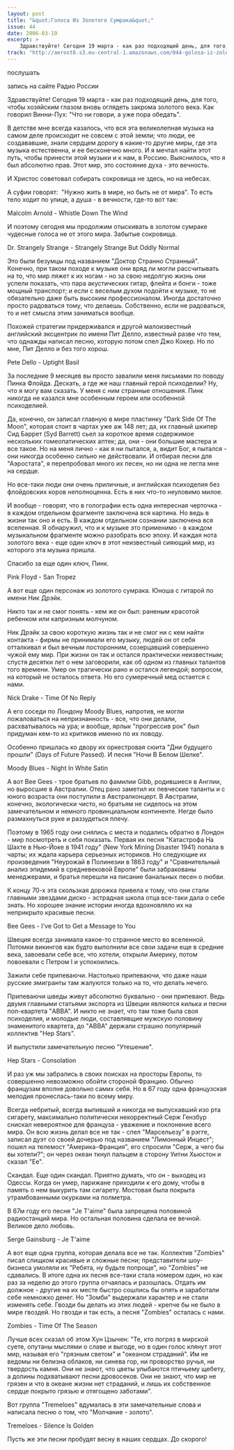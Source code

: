 ```yaml
---
layout: post
title: "&quot;Голоса Из Золотого Сумрака&quot;"
issue: 44
date: 2006-03-19
excerpt: >
    Здравствуйте! Сегодня 19 марта - как раз подходящий день, для того, чтобы хозяйским глазом вновь оглядеть закрома золотого века. Как говорил Винни-Пух: "Что ни говори, а уже пора обедать".
track: "http://aerost8.s3.eu-central-1.amazonaws.com/044-golosa-iz-zolotogo-sumraka.mp3"
---
```


послушать

запись на сайте Радио России

Здравствуйте! Сегодня 19 марта - как раз подходящий день, для того, чтобы хозяйским глазом вновь оглядеть закрома золотого века. Как говорил Винни-Пух: "Что ни говори, а уже пора обедать".

В детстве мне всегда казалось, что вся эта великолепная музыка на самом деле происходит не совсем с этой земли; что люди, ее создававшие, знали сердцем дорогу в какие-то другие миры, где эта музыка естественна, и ее бесконечно много. И я мечтал найти этот путь, чтобы принести этой музыки и к нам, в Россию. Выяснилось, что я был абсолютно прав. Этот мир, это состояние духа - это вечность.

И Христос советовал собирать сокровища не здесь, но на небесах.

А суфии говорят:  "Нужно жить в мире, но быть не от мира". То есть тело ходит по улице, а душа - в вечности, где-то вот так:

Malcolm Arnold - Whistle Down The Wind

И поэтому сегодня мы продолжим отыскивать в золотом сумраке чудесные голоса не от этого мира. Забытые сокровища.

Dr. Strangely Strange - Strangely Strange But Oddly Normal

Это были безумцы под названием "Доктор Странно Странный". Конечно, при таком походе к музыке они вряд ли могли рассчитывать на то, что мир ляжет к их ногам - но за свою недолгую жизнь они успели показать, что пара акустических гитар, флейта и бонги - тоже мощный транспорт; и если с веселым духом подойти к музыке, то не обязательно даже быть высоким профессионалом. Иногда достаточно просто радоваться тому, что делаешь. Собственно, если не радоваться, то и нет смысла этим заниматься вообще.

Похожей стратегии придерживался и другой малоизвестный английский эксцентрик по имени Пит Делло, известный разве что тем, что однажды написал песню, которую потом спел Джо Кокер. Но по мне, Пит Делло и без того хорош.

Pete Dello - Uptight Basil

За последние 9 месяцев вы просто завалили меня письмами по поводу Пинка Флойда. Дескать, а где же наш главный герой психоделии? Ну, что я могу вам сказать. У меня с ним странные отношения. Пинк никогда не казался мне особенным героем или особенной психоделией.

Да, конечно, он записал главную в мире пластинку "Dark Side Of The Moon", которая стоит в чартах уже аж 148 лет; да, их главный шкипер Сид Баррет (Syd Barrett) сьел за короткое время содержимое нескольких гомеопатических аптек; да, они - они большие мастера и все такое. Но на меня лично - как я ни пытался, а, видит Бог, я пытался - они никогда особенно сильно не действовали. И отбирая песни для "Аэростата", я перепробовал много их песен, но ни одна не легла мне на сердце.

Но все-таки люди они очень приличные, и английская психоделия без флойдовских коров неполноценна. Есть в них что-то неуловимо милое.

И вообще - говорят, что в голографии есть одна интересная черточка - в каждом отдельном фрагменте заключена вся картина. Но ведь в жизни так оно и есть. В каждом отдельном сознании заключена вся вселенная. Я обнаружил, что и к музыке это применимо - в каждом музыкальном фрагменте можно разобрать всю эпоху. И каждая нота золотого века - еще один ключ в этот неизвестный сияющий мир, из которого эта музыка пришла.

Спасибо за еще один ключ, Пинк.

Pink Floyd - San Tropez

А вот еще один персонаж из золотого сумрака. Юноша с гитарой по имени Ник Дрэйк.

Никто так и не смог понять - кем же он был: раненым красотой ребенком или капризным молчуном.

Ник Дрэйк за свою короткую жизнь так и не смог ни с кем найти контакта - фирмы не принимали его музыку, людей он от себя отталкивал и был вечным посторонним, созерцавший совершенно чужой ему мир. При жизни он так и остался практически неизвестным; спустя десятки лет о нем заговорили, как об одном из главных талантов того времени. Умер он трагически рано и остался легендой; вопросом, на который не осталось ответа. Но его сумеречный мед остается с нами.

Nick Drake - Time Of No Reply

А его соседи по Лондону Moody Blues, напротив, не могли пожаловаться на непризнанность - все, что они делали, расхватывалось на ура; и вообще, ярлык "прогрессив рок" был придуман кем-то из критиков именно по их поводу.

Особенно пришлась ко двору их оркестровая сюита "Дни будущего прошли" (Days of Future Passed). И песня "Ночи В Белом Шелке".

Moody Blues - Night In White Satin

А вот Bee Gees - трое братьев по фамилии Gibb, родившиеся в Англии, но выросшие в Австралии. Отец рано заметил их певческие таланты и с юного возраста они поступили в Австралконцерт. В Австралии, конечно, экологически чисто, но братьям не сиделось на этом замечательном и немного провинциальном континенте. Негде было размахнуться руке и раззудеться плечу.

Поэтому в 1965 году они снялись с места и подались обратно в Лондон - мир посмотреть и себя показать. Первая их песня "Катастрофа На Шахте в Нью-Йоке в 1941 году" (New York Mining Disaster 1941) попала в чарты; их ждала карьера серьезных историков. Но следующие их произведения "Неурожай в Полинезии в 1863 году" и "Сравнительный анализ эпидемий в средневековой Европе" были забракованы менеджерами, и братья перешли на писание банальных песен о любви.

К концу 70-х эта скользкая дорожка привела к тому, что они стали главными звездами диско - эстрадная школа отца все-таки дала о себе знать. Но хорошее знание истории иногда вдохновляло их на неприкрыто красивые песни.

Bee Gees - I've Got to Get a Message to You

Швеция всегда занимала какое-то странное место во вселенной. Потомки викингов как будто выполнили все свои задачи еще в средние века, завоевали себе все, что хотели, открыли Америку, потом повоевали с Петром I и успокоились.

Зажили себе припеваючи. Настолько припеваючи, что даже наши русские эмигранты там жалуются только на то, что делать нечего.

Припеваючи шведы живут абсолютно буквально - они припевают. Ведь двумя главными статьями экспорта из Швеции являются килька и песни поп-квартета "ABBA". И никто не знает, что там тоже была своя психоделия, и молодые люди, составлявщие мужскую половину знаменитого квартета, до "ABBA" держали страшно популярный коллектив "Hep Stars".

И выпустили замечательную песню "Утешение".

Hep Stars - Consolation

И раз уж мы забрались в своих поисках на просторы Европы, то совершенно невозможно обойти стороной Францию. Обычно французам вполне довольно самих себя. Но в 67 году одна французская мелодия пронеслась-таки по всему миру.

Всегда небритый, всегда выпивший и никогда не выпускавший изо рта сигарету, максимально политически некорректный Серж Гензбур снискал невероятное для француза - уважение и поклонение всего мира. Он всю жизнь делал все не так - спел "Марсельезу" в рэгге, записал дуэт со своей дочерью под названием "Лимонный Инцест"; пошел на телемост "Америка-Франция", его спросили "Серж, а чего бы вы хотели?"; он через океан ткнул пальцем в сторону Уитни Хьюстон и сказал "Ее".

Скандал. Еще один скандал. Приятно думать, что он - выходец из Одессы. Когда он умер, парижане приходили к его дому, чтобы в память о нем выкурить там сигарету. Мостовая была покрыта утрамбованными окурками на полметра.

В 67м году его песня "Je T'aime" была запрещена половиной радиостанций мира. Но остальная половина сделала ее вечной. Великое дело любовь.

Serge Gainsburg - Je T'aime

А вот еще одна группа, которая делала все не так. Коллектив "Zombies" писал слищком красивые и сложные песни; представители шоу-бизнеса умоляли их "Ребята, ну будьте попроще", но "Zombies" не сдавались. В итоге одна их песня все-таки стала номером один, но как раз за неделю до этого группа отчаялась и разошлась. Отдать им должное - другие на их месте быстро сошлись бы опять и заработали себе немножко денег. Но "Зомби" выдержали характер и не стали изменять себе. Гвозди бы делать из этих людей - крепче бы не было в мире гвоздей. Но гвозди и так есть, а песня "Zombies" осталась с нами.

Zombies - Time Of The Season

Лучше всех сказал об этом Хун Цзычен: "Те, кто погряз в мирской суете, опутаны мыслями о славе и выгоде, но в один голос клянут этот мир, называя его "грязным светом" и "океаном страданий". Им не ведомы ни белизна облаков, ни синева гор, ни проворство ручья, ни твердость камня. Они не знают, что цветы улыбаются птичьему щебету, а долины подхватывают песни дровосеков. Они не знают, что мир не грязен и что в океане жизни нет страданий, и лишь их собственное сердце покрыто грязью и отягощено заботами".

Вот группа "Tremeloes" вдумалась в эти замечательные слова и написала песню о том, что "Молчание - золото".

Tremeloes - Silence Is Golden

Пусть же эти песни пробудят весну в наших сердцах. До скорого!
